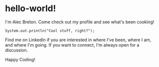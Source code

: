 # hello-world!
I'm Alec Breton.  Come check out my profile and see what's been cooking!  

```
System.out.println("Cool stuff, right?");
```

Find me on LinkedIn if you are interested in where I've been, where I am, and where I'm going.  If you want to connect, I'm always open for a discussion.

Happy Coding!
